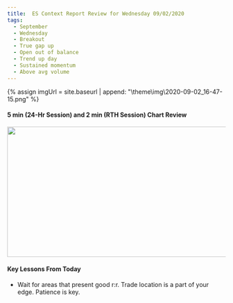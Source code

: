 ```yaml
---
title:  ES Context Report Review for Wednesday 09/02/2020
tags:
  - September
  - Wednesday
  - Breakout
  - True gap up
  - Open out of balance
  - Trend up day
  - Sustained momentum
  - Above avg volume
---
```


{% assign imgUrl = site.baseurl | append: "\theme\img\2020-09-02_16-47-15.png" %}

#### 5 min (24-Hr Session) and 2 min (RTH Session) Chart Review

[<img src="{{imgUrl}}" width="600" height="300">]({{imgUrl}})

#### Key Lessons From Today
* Wait for areas that present good r:r. Trade location is a part of your edge. Patience is key.
